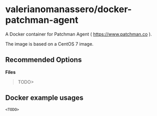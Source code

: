 # valerianomanassero/docker-patchman-agent
A Docker container for Patchman Agent ( https://www.patchman.co ).


The image is based on a CentOS 7 image.


## Recommended Options

**Files**

>TODO>

## Docker example usages

```
<TODO>
```
